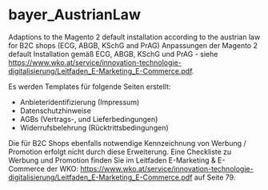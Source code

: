 # bayer_AustrianLaw

Adaptions to the Magento 2 default installation according to the austrian law for B2C shops (ECG, ABGB, KSchG and PrAG)
Anpassungen der Magento 2 default Installation gemäß ECG, ABGB, KSchG und PrAG - siehe https://www.wko.at/service/innovation-technologie-digitalisierung/Leitfaden_E-Marketing_E-Commerce.pdf.

Es werden Templates für folgende Seiten erstellt:
- Anbieteridentifizierung (Impressum)
- Datenschutzhinweise
- AGBs (Vertrags-, und Lieferbedingungen)
- Widerrufsbelehrung (Rücktrittsbedingungen)

Die für B2C Shops ebenfalls notwendige Kennzeichnung von Werbung / Promotion erfolgt nicht durch diese Erweiterung. Eine Checkliste zu Werbung und Promotion finden Sie im Leitfaden E-Marketing & E-Commerce der WKO: https://www.wko.at/service/innovation-technologie-digitalisierung/Leitfaden_E-Marketing_E-Commerce.pdf auf Seite 79.
